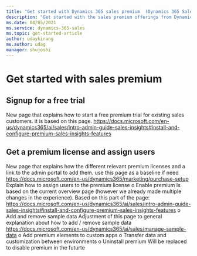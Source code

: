 ```yaml
---
title: "Get started with Dynamics 365 sales premium  (Dynamics 365 Sales) | MicrosoftDocs"
description: "Get started with the sales premium offerings from Dynamics 365 Sales."
ms.date: 04/05/2021
ms.service: dynamics-365-sales
ms.topic: get-started-article
author: udaykirang
ms.author: udag
manager: shujoshi
---
```


# Get started with sales premium


## Signup for a free trial   
New page that explains how to start a free premium trial for existing sales customers. it is based on this page. https://docs.microsoft.com/en-us/dynamics365/ai/sales/intro-admin-guide-sales-insights#install-and-configure-premium-sales-insights-features 

## Get a premium license and assign users
New page that explains how the different relevant premium licenses and a link to the admin portal to add them.
use this page as a baseline if need  https://docs.microsoft.com/en-us/dynamics365/marketing/purchase-setup 
Explain how to assign users to the premium license
o	Enable premium 
Is based on the current overview page (however we already made multiple changes in the experience). Based on this part of the page: https://docs.microsoft.com/en-us/dynamics365/ai/sales/intro-admin-guide-sales-insights#install-and-configure-premium-sales-insights-features 
o	Add and remove sample data
Adjustment of this page to general explanation about how to add / remove sample data
https://docs.microsoft.com/en-us/dynamics365/ai/sales/manage-sample-data 
o	Add premium elements to custom apps 
o	Transfer data and customization between environments
o	Uninstall premium 
Will be replaced to disable premium in the futurte




